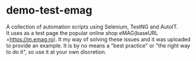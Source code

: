 # demo-test-emag
A collection of automation scripts using Selenium, TestNG and AutoIT.  
It uses as a test page the popular online shop eMAG(baseURL =https://m.emag.ro).
It my way of solving these issues and it was uploaded to provide an example. 
It is by no means a "best practice" or "the right way to do it", so use it at your own discretion.
